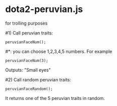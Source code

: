 # dota2-peruvian.js
for trolling purposes


#1) Call peruvian traits:
```
peruvianFaceNum();
```

#*: you can choose 1,2,3,4,5 numbers.
For example

```
peruvianFaceNum(3);
```

Outputs: "Small eyes"


#2) Call random peruvian traits:
```
peruvianFaceRandom();
```

It returns one of the 5 peruvian traits in random.
